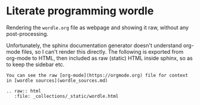 # Literate programming wordle

Rendering the `wordle.org` file as webpage and showing it raw, without any
post-processing.

Unfortunately, the sphinx documentation generator doesn't understand org-mode
files, so I can't render this directly. The following is exported from org-mode
to HTML, then included as raw (static) HTML inside sphinx, so as to keep the
sidebar etc.


```{note}
You can see the raw [org-mode](https://orgmode.org) file for context in [wordle sources](wordle_sources.md)
```

```{eval-rst}
.. raw:: html
   :file: _collections/_static/wordle.html
```
